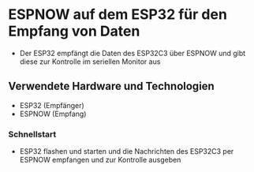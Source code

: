 # ESPNOW auf dem ESP32 für den Empfang von Daten

- Der ESP32 empfängt die Daten des ESP32C3 über ESPNOW und gibt diese zur Kontrolle im seriellen Monitor aus

## Verwendete Hardware und Technologien

- ESP32 (Empfänger)
- ESPNOW (Empfang)

### Schnellstart

- ESP32 flashen und starten und die Nachrichten des ESP32C3 per ESPNOW empfangen und zur Kontrolle ausgeben

